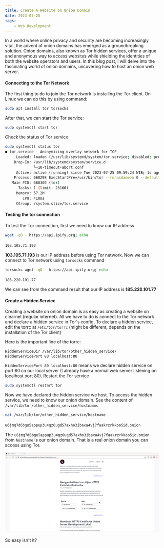 ```yaml
---
title: Create A Website on Onion Domain
date: 2023-07-25
tags:
    - Web Development
---
```


In a world where online privacy and security are becoming increasingly vital,
the advent of onion domains has emerged as a groundbreaking solution. Onion
domains, also known as Tor hidden services, offer a unique and anonymous way to
access websites while shielding the identities of both the website operators and
users. In this blog post, I will delve into the fascinating world of onion
domains, uncovering how to host an onion web server.

#### Connecting to the Tor Network

The first thing to do to join the Tor network is installing the Tor client. On
Linux we can do this by using command:

```bash
sudo apt install tor torsocks
```

After that, we can start the Tor service:

```bash
sudo systemctl start tor
```

Check the status of Tor service

```bash
sudo systemctl status tor
● tor.service - Anonymizing overlay network for TCP
     Loaded: loaded (/usr/lib/systemd/system/tor.service; disabled; preset: disabled)
    Drop-In: /usr/lib/systemd/system/service.d
             └─10-timeout-abort.conf
     Active: active (running) since Tue 2023-07-25 09:59:24 WIB; 1s ago
    Process: 668298 ExecStartPre=/usr/bin/tor --runasdaemon 0 --defaults-torrc /usr/share/tor/defaults-torrc -f /etc/tor/torrc --verify-config (code=exited, status=0/SUCCESS)
   Main PID: 668309 (tor)
      Tasks: 1 (limit: 23166)
     Memory: 57.2M
        CPU: 410ms
     CGroup: /system.slice/tor.service
```

#### Testing the tor connection

To test the Tor connection, first we need to know our IP address

```bash
wget -qO - https://api.ipify.org; echo

103.105.71.193
```

**103.105.71.193** is our IP address before using Tor network. Now we can
connect to Tor network using `torsocks` command

```bash
torsocks wget -qO - https://api.ipify.org; echo

185.220.101.77
```

We can see from the command result that our IP address is **185.220.101.77**

#### Create a Hidden Service

Creating a website on onion domain is as easy as creating a website on clearnet
(regular internet). All we have to do is connect to the Tor network and declare
a hidden service in Tor's config. To declare a hidden service, edit the torrc at
`/etc/tor/torrc` (might be different, depends on the installation of the Tor
client)

Here is the important line of the torrc:

```
HiddenServiceDir /var/lib/tor/other_hidden_service/
HiddenServicePort 80 localhost:80
```

`HiddenServicePort 80 localhost:80` means we declare hidden service on port 80
on our local server (I already have a normal web server listening on localhost
port 80). Restart the Tor service

```bash
sudo systemctl restart tor
```

Now we have declared the hidden service we host. To access the hidden service,
we need to know our onion domain. See the content of
`/var/lib/tor/other_hidden_service/hostname`.

```bash
cat /var/lib/tor/other_hidden_service/hostname

u6jmq7d6bgu5appup3u4qz6ugd57axho3ibaxa4vj7faakrzrkkoo5id.onion
```

The `u6jmq7d6bgu5appup3u4qz6ugd57axho3ibaxa4vj7faakrzrkkoo5id.onion` from
`hostname` is our onion domain. That is a real onion domain you can access using
Tor.

![nsetyo.me on onion](images/Screenshot_2023-07-25_11-02-58.png)

So easy isn't it?
